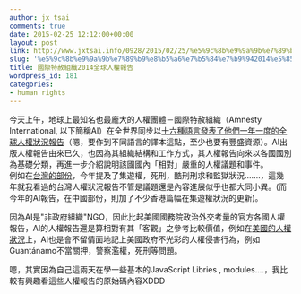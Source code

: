 ```yaml
---
author: jx tsai
comments: true
date: 2015-02-25 12:12:00+00:00
layout: post
link: http://www.jxtsai.info/0928/2015/02/25/%e5%9c%8b%e9%9a%9b%e7%89%b9%e8%b5%a6%e7%b5%84%e7%b9%942014%e5%85%a8%e7%90%83%e4%ba%ba%e6%ac%8a%e5%a0%b1%e5%91%8a/
slug: '%e5%9c%8b%e9%9a%9b%e7%89%b9%e8%b5%a6%e7%b5%84%e7%b9%942014%e5%85%a8%e7%90%83%e4%ba%ba%e6%ac%8a%e5%a0%b1%e5%91%8a'
title: 國際特赦組織2014全球人權報告
wordpress_id: 181
categories:
- human rights
---
```


今天上午，地球上最知名也最龐大的人權團體－國際特赦組織（Amnesty International, 以下簡稱AI）在全世界同步以[十六種語言發表了他們一年一度的全球人權狀況報告](https://www.amnesty.org/en/search/?q=&documentType=Annual+Report&p=1)（嗯，要作到不同語言的譯本這點，至少也要有豐盛資源）。AI出版人權報告由來已久，也因為其組織結構和工作方式，其人權報告向來以各國國別為基礎分類，再進一步介紹說明該國國內「相對」嚴重的人權議題和事件。  
例如在[台灣的部份](https://www.amnesty.org/en/countries/asia-and-the-pacific/taiwan/report-taiwan/)，今年提及了集遊權，死刑，酷刑刑求和監獄狀況.......，這幾年就我看過的台灣人權狀況報告不管是議題還是內容進展似乎也都大同小異。(而今年的AI報告，在中國部份，則加了不少香港篇幅在集遊權狀況的更新)。  
  
因為AI是"非政府組織"NGO，因此比起美國國務院政治外交考量的官方各國人權報告，AI的人權報告還是算相對有其「客觀」之參考比較價值，例如在[美國的人權狀況](https://www.amnesty.org/en/countries/americas/united-states-of-america/report-united-states-of-america/)上，AI也是會不留情面地記上美國政府不光彩的人權侵害行為，例如Guantánamo不當關押，警察濫權，死刑等問題。  
  
嗯，其實因為自己這兩天在學一些基本的JavaScript Libries , modules....，我比較有興趣看這些人權報告的原始碼內容XDDD  
  


